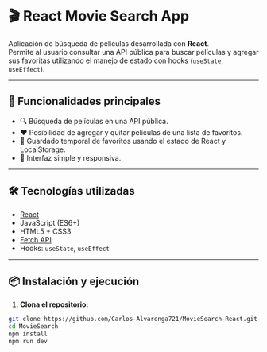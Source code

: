 # 🎬 React Movie Search App

Aplicación de búsqueda de películas desarrollada con **React**.  
Permite al usuario consultar una API pública para buscar películas y agregar sus favoritas utilizando el manejo de estado con hooks (`useState`, `useEffect`).

---

## 🚀 Funcionalidades principales

- 🔍 Búsqueda de películas en una API pública.
- ❤️ Posibilidad de agregar y quitar películas de una lista de favoritos.
- 💾 Guardado temporal de favoritos usando el estado de React y LocalStorage.
- 🎨 Interfaz simple y responsiva.

---

## 🛠️ Tecnologías utilizadas

- [React](https://reactjs.org/)
- JavaScript (ES6+)
- HTML5 + CSS3
- [Fetch API](https://developer.mozilla.org/en-US/docs/Web/API/Fetch_API)
- Hooks: `useState`, `useEffect`

---

## 📦 Instalación y ejecución

1. **Clona el repositorio:**

```bash
git clone https://github.com/Carlos-Alvarenga721/MovieSearch-React.git
cd MovieSearch
npm install
npm run dev
